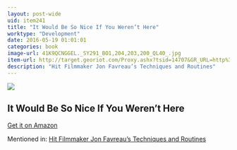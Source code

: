 ```yaml
---
layout: post-wide
uid: item241
title: "It Would Be So Nice If You Weren’t Here"
worktype: "Development"
date: 2016-05-19 01:01:01
categories: book
image-url: 41K9QCNGGEL._SY291_BO1,204,203,200_QL40_.jpg
item-url: http://target.georiot.com/Proxy.ashx?tsid=14707&GR_URL=http%3A%2F%2Fwww.amazon.com%2FWould-Nice-You-Werent-Here%2Fdp%2F0679731342%2F
description: "Hit Filmmaker Jon Favreau’s Techniques and Routines"
---
```

<a href="http://target.georiot.com/Proxy.ashx?tsid=14707&GR_URL=http%3A%2F%2Fwww.amazon.com%2FWould-Nice-You-Werent-Here%2Fdp%2F0679731342%2F" target="blank"><img src="../../../../img/thumbs/41K9QCNGGEL._SY291_BO1,204,203,200_QL40_.jpg" class="prod-img"></a>
<h2>It Would Be So Nice If You Weren’t Here</h2>
<p><a href="http://target.georiot.com/Proxy.ashx?tsid=14707&GR_URL=http%3A%2F%2Fwww.amazon.com%2FWould-Nice-You-Werent-Here%2Fdp%2F0679731342%2F" target="blank">Get it on Amazon</a><p>
<p>Mentioned in: <a href="http://fourhourworkweek.com/2015/04/14/jon-favreau/" target="blank">Hit Filmmaker Jon Favreau’s Techniques and Routines</a></p>
